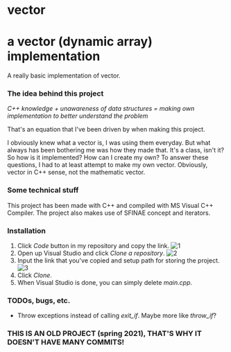 # vector
# a vector (dynamic array) implementation

A really basic implementation of vector.

### The idea behind this project
_C++ knowledge + unawareness of data structures = making own implementation to better understand the problem_

That's an equation that I've been driven by when making this project.

I obviously knew what a vector is, I was using them everyday. But what always has been bothering me was how they made that. It's a class, isn't it? So how is it implemented? How can I create my own? To answer these questions, I had to at least attempt to make my own vector. Obviously, vector in C++ sense, not the mathematic vector.

### Some technical stuff
This project has been made with C++ and compiled with MS Visual C++ Compiler. The project also makes use of SFINAE concept and iterators.

### Installation

1. Click _Code_ button in my repository and copy the link.
![1](https://i.imgur.com/UB8QXjZ.png)
2. Open up Visual Studio and click _Clone a repository_.
![2](https://i.imgur.com/wqE8lfT.png)
3. Input the link that you've copied and setup path for storing the project.
![3](https://i.imgur.com/vKBpksT.png)
4. Click _Clone_.
5. When Visual Studio is done, you can simply delete _main.cpp_.

### TODOs, bugs, etc.
* Throw exceptions instead of calling _exit_if_. Maybe more like _throw_if_?

### THIS IS AN OLD PROJECT (spring 2021), THAT'S WHY IT DOESN'T HAVE MANY COMMITS!
